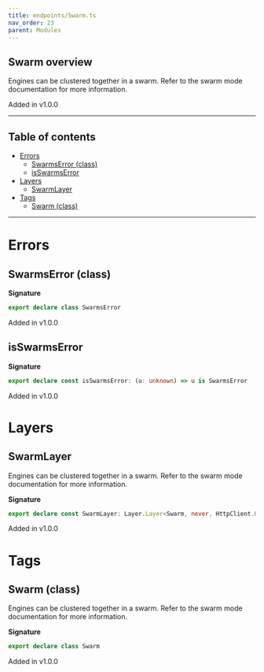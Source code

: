 ```yaml
---
title: endpoints/Swarm.ts
nav_order: 23
parent: Modules
---
```


## Swarm overview

Engines can be clustered together in a swarm. Refer to the swarm mode
documentation for more information.

Added in v1.0.0

---

<h2 class="text-delta">Table of contents</h2>

- [Errors](#errors)
  - [SwarmsError (class)](#swarmserror-class)
  - [isSwarmsError](#isswarmserror)
- [Layers](#layers)
  - [SwarmLayer](#swarmlayer)
- [Tags](#tags)
  - [Swarm (class)](#swarm-class)

---

# Errors

## SwarmsError (class)

**Signature**

```ts
export declare class SwarmsError
```

Added in v1.0.0

## isSwarmsError

**Signature**

```ts
export declare const isSwarmsError: (u: unknown) => u is SwarmsError
```

Added in v1.0.0

# Layers

## SwarmLayer

Engines can be clustered together in a swarm. Refer to the swarm mode
documentation for more information.

**Signature**

```ts
export declare const SwarmLayer: Layer.Layer<Swarm, never, HttpClient.HttpClient>
```

Added in v1.0.0

# Tags

## Swarm (class)

Engines can be clustered together in a swarm. Refer to the swarm mode
documentation for more information.

**Signature**

```ts
export declare class Swarm
```

Added in v1.0.0
